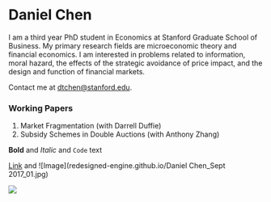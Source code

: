 
# Daniel Chen
I am a third year PhD student in Economics at Stanford Graduate School of Business. My primary research fields are microeconomic theory and financial economics. I am interested in problems related to information, moral hazard, the effects of the strategic avoidance of price impact, and the design and function of financial markets. 

Contact me at dtchen@stanford.edu. 

### Working Papers

1. Market Fragmentation (with Darrell Duffie)
2. Subsidy Schemes in Double Auctions (with Anthony Zhang)

**Bold** and _Italic_ and `Code` text

[Link](url) and ![Image](redesigned-engine.github.io/Daniel Chen_Sept 2017_01.jpg)

<img src="redesigned-engine.github.io/Daniel Chen_Sept 2017_01.jpg">
